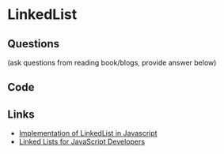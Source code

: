 # LinkedList

## Questions

(ask questions from reading book/blogs, provide answer below)

## Code

## Links
- [Implementation of LinkedList in Javascript](https://www.geeksforgeeks.org/implementation-linkedlist-javascript/)
- [Linked Lists for JavaScript Developers](https://daveceddia.com/linked-lists-javascript/)

